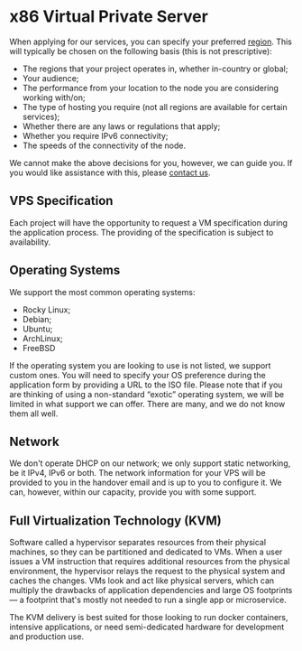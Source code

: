 # x86 Virtual Private Server


When applying for our services, you can specify your preferred [region](/general/regions). This will typically be chosen on the following basis (this is not prescriptive):

*   The regions that your project operates in, whether in-country or global;
*   Your audience;
*   The performance from your location to the node you are considering working with/on;
*   The type of hosting you require (not all regions are available for certain services);
*   Whether there are any laws or regulations that apply;
*   Whether you require IPv6 connectivity;
*   The speeds of the connectivity of the node.

We cannot make the above decisions for you, however, we can guide you. If you would like assistance with this, please [contact us](https://fosshost.org/contact).

## VPS Specification

Each project will have the opportunity to request a VM specification during the application process. The providing of the specification is subject to availability.

## Operating Systems

We support the most common operating systems:

*   Rocky Linux;
*   Debian;
*   Ubuntu;
*   ArchLinux;
*   FreeBSD

If the operating system you are looking to use is not listed, we support custom ones. You will need to specify your OS preference during the application form by providing a URL to the ISO file. Please note that if you are thinking of using a non-standard “exotic” operating system, we will be limited in what support we can offer. There are many, and we do not know them all well.

## Network


We don't operate DHCP on our network; we only support static networking, be it IPv4, IPv6 or both. The network information for your VPS will be provided to you in the handover email and is up to you to configure it. We can, however, within our capacity, provide you with some support.

## Full Virtualization Technology (KVM)


Software called a hypervisor separates resources from their physical machines, so they can be partitioned and dedicated to VMs. When a user issues a VM instruction that requires additional resources from the physical environment, the hypervisor relays the request to the physical system and caches the changes. VMs look and act like physical servers, which can multiply the drawbacks of application dependencies and large OS footprints — a footprint that's mostly not needed to run a single app or microservice.

The KVM delivery is best suited for those looking to run docker containers, intensive applications, or need semi-dedicated hardware for development and production use.
